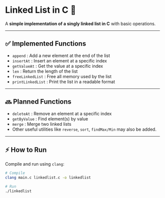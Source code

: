 # Linked List in C 📝

A **simple implementation of a singly linked list in C** with basic operations.

---

## ✅ Implemented Functions

- `append` : Add a new element at the end of the list
- `insertAt` : Insert an element at a specific index
- `getValueAt` : Get the value at a specific index
- `len` : Return the length of the list
- `freeLinkedList` : Free all memory used by the list
- `printLinkedList` : Print the list in a readable format

---

## 🔜 Planned Functions

- `deleteAt` : Remove an element at a specific index
- `getByValue` : Find element(s) by value
- `merge` : Merge two linked lists
- Other useful utilities like `reverse`, `sort`, `findMax/Min` may also be added.

---

## ⚡ How to Run

Compile and run using `clang`:

```bash
# Compile
clang main.c linkedlist.c -o linkedlist

# Run
./linkedlist
